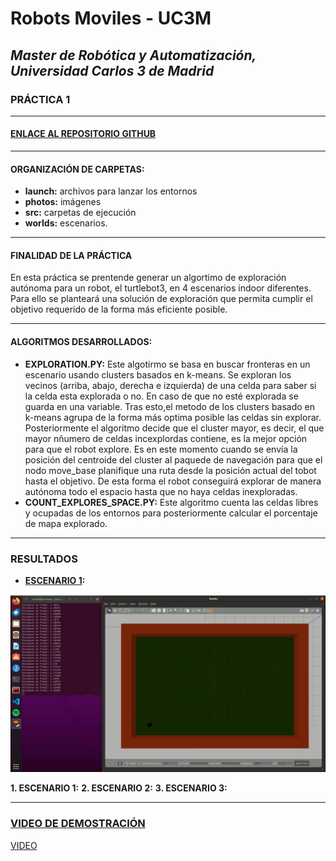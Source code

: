 # Robots Moviles - UC3M
## _Master de Robótica y Automatización, Universidad Carlos 3 de Madrid_
### PRÁCTICA 1 
</p>

***
#### [ENLACE AL REPOSITORIO GITHUB ](https://github.com/Master-Robotica-UC3M/Robots-Moviles)

</p>


***
#### ORGANIZACIÓN DE CARPETAS:
* **launch:** archivos para lanzar los entornos
* **photos:**  imágenes
* **src:**  carpetas de ejecución
* **worlds:**  escenarios.

***
#### FINALIDAD DE LA PRÁCTICA
En esta práctica se prentende generar un algortimo de exploración autónoma para un robot, el turtlebot3, en 4 escenarios indoor diferentes. Para ello se planteará una solución de exploración que permita cumplir el objetivo requerido de la forma más eficiente posible.

***

#### ALGORITMOS DESARROLLADOS:

* **EXPLORATION.PY:** Este algotirmo se basa en buscar fronteras en un escenario usando clusters basados en k-means. Se exploran los vecinos (arriba, abajo, derecha e izquierda) de una celda para saber si la celda esta explorada o no. En caso de que no esté explorada se guarda en una variable. Tras esto,el metodo de los clusters basado en k-means agrupa de la forma más optima posible las celdas sin explorar. Posteriormente el algoritmo decide que el cluster mayor, es decir, el que mayor nñumero de celdas incexplordas contiene, es la mejor opción para que el robot explore. Es en este momento cuando se envía la posición del centroide del cluster al paquede de navegación para que el nodo move_base planifique una ruta desde la posición actual del tobot hasta el objetivo. De esta forma el robot conseguirá explorar de manera autónoma todo el espacio hasta que no haya celdas inexploradas.
* **COUNT_EXPLORES_SPACE.PY:**  Este algoritmo cuenta las celdas libres y ocupadas de los entornos para posteriormente calcular el porcentaje de mapa explorado.


***
### RESULTADOS

* **[ESCENARIO 1](https://github.com/Noelia-vera/Simuladores-de-Robots_Master-Robotica-_UC3M/blob/main/gazebo/gazebo-tools-master/Imagenes%20y%20videos/Obstacles.png):**

<p algin="center">
    <img src="https://github.com/Noelia-vera/Simuladores-de-Robots_Master-Robotica-_UC3M/blob/main/gazebo/gazebo-tools-master/Imagenes%20y%20videos/Obstacles.png">
</p>

**1. ESCENARIO 1:**
**2. ESCENARIO 2:**
**3. ESCENARIO 3:**

***
### [VIDEO DE DEMOSTRACIÓN](https://www.youtube.com/watch?v=36naFUwaNik)

[VIDEO](https://www.youtube.com/watch?v=36naFUwaNik)
